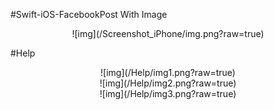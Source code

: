 #Swift-iOS-FacebookPost With Image

 <center > ![img](/Screenshot_iPhone/img.png?raw=true) </center>

#Help

<center > ![img](/Help/img1.png?raw=true) </center>
<center > ![img](/Help/img2.png?raw=true) </center>
<center > ![img](/Help/img3.png?raw=true) </center>
